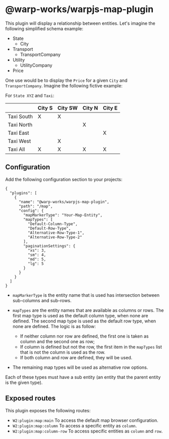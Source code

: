 # @warp-works/warpjs-map-plugin

This plugin will display a relationship between entities. Let's imagine the
following simplified schema example:

- State
    - City
- Transport
    - TransportCompany
- Utility
    - UtilityCompany
- Price

One use would be to display the `Price` for a given `City` and
`TransportCompany`. Imagine the following fictive example:

For `State XYZ` and `Taxi`:

|            | City S | City SW | City N | City E |
|------------|--------|---------|--------|--------|
| Taxi South | X      | X       |        |        |
| Taxi North |        |         | X      |        |
| Taxi East  |        |         |        | X      |
| Taxi West  |        | X       |        |        |
| Taxi All   | X      | X       | X      | X      |


## Configuration

Add the following configuration section to your projects:

    {
      "plugins": [
        {
          "name": "@warp-works/warpjs-map-plugin",
          "path": "/map",
          "config": {
            "mapMarkerType": "Your-Map-Entity",
            "mapTypes": [
              "Default-Column-Type",
              "Default-Row-Type",
              "Alternative-Row-Type-1",
              "Alternative-Row-Type-2"
            ],
            "paginationSettings": {
              "xs": 3,
              "sm": 4,
              "md": 5,
              "lg": 5
            }
          }
        }
      ]
    }

- `mapMarkerType` is the entity name that is used has intersection between
  sub-columns and sub-rows.
- `mapTypes` are the entity names that are available as columns or rows. The
  first map type is used as the default column type, when none are defined. The
  second map type is used as the default row type, when none are defined. The
  logic is as follow:

    - If neither column nor row are defined, the first one is taken as column
      and the second one as row;
    - If column is defined but not the row, the first item in the `mapTypes`
      list that is not the column is used as the row.
    - If both column and row are defined, they will be used.

- The remaining map types will be used as alternative row options.

Each of these types must have a sub entity (an entity that the parent entity is
the given type).

## Exposed routes

This plugin exposes the following routes:

- `W2:plugin:map:main` To access the default map browser configuration.
- `W2:plugin:map:column` To access a specific entity as `column`.
- `W2:plugin:map:column-row` To access specific entities as `column` and `row`.
